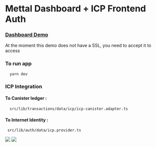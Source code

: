 # Mettal Dashboard + ICP Frontend Auth

### [Dashboard Demo](https://dashboard.mettal.mx/)

At the moment this demo does not have a SSL, you need to accept it to access

### To run app

```shell
  yarn dev
```

### ICP Integration

#### To Canister ledger : 
```path
  src/lib/transactions/data/icp/icp-canister.adapter.ts  
```
####  To Internet Identity  : 
```path 
 src/lib/auth/data/icp.provider.ts
```

![](https://s3.us-east-1.amazonaws.com/dash.mettal.mx/repository/8.png)
![]([https://s3.us-east-1.amazonaws.com/dash.mettal.mx/repository/8.png](https://s3.us-east-1.amazonaws.com/dash.mettal.mx/repository/9.png))

